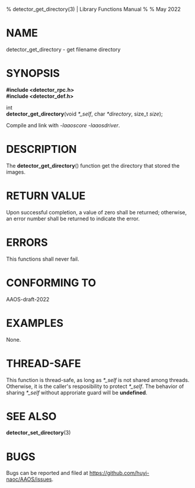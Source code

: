 % detector\_get\_directory(3) | Library Functions Manual
%
% May 2022

NAME
====

detector\_get\_directory - get filename directory

SYNOPSIS
========

**#include <detector_rpc.h>**  
**#include <detector_def.h>**

int  
**detector_get_directory**(void *\*\_self*, char *\*directory*, size\_t *size*);

Compile and link with *-laaoscore* *-laaosdriver*.

DESCRIPTION
===========

The **detector_get_directory**() function get the directory that stored the images.


RETURN VALUE
============

Upon successful completion, a value of zero shall be returned; otherwise, an error number shall be returned to indicate the error.

ERRORS
======

This functions shall never fail.

CONFORMING TO
=============

AAOS-draft-2022

EXAMPLES
========

None.

THREAD-SAFE
===========

This function is thread-safe, as long as *\*\_self* is not shared among threads. Otherwise, it is the caller's resposibility to protect *\*\_self*. The behavior of sharing *\*\_self* without approriate guard will be **undefined**.

SEE ALSO
========

**detector_set_directory**(3)

BUGS
====

Bugs can be reported and filed at https://github.com/huyi-naoc/AAOS/issues.


